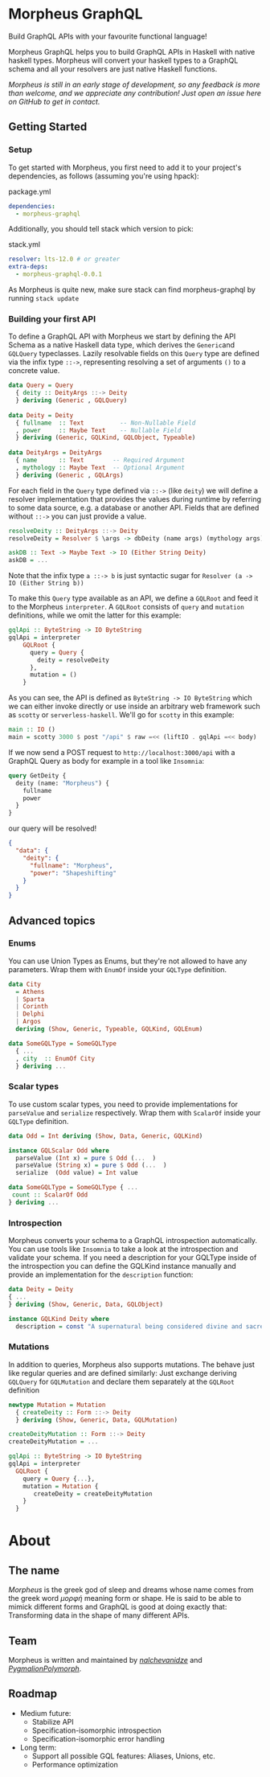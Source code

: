 # Morpheus GraphQL

Build GraphQL APIs with your favourite functional language!

Morpheus GraphQL helps you to build GraphQL APIs in Haskell with native haskell types.
Morpheus will convert your haskell types to a GraphQL schema and all your resolvers are just native Haskell functions.

*Morpheus is still in an early stage of development, so any feedback is more than welcome, and we appreciate any contribution!
Just open an issue here on GitHub to get in contact.*

## Getting Started
### Setup

To get started with Morpheus, you first need to add it to your project's dependencies, as follows (assuming you're using hpack): 

package.yml
```yaml
dependencies:
  - morpheus-graphql
```


Additionally, you should tell stack which version to pick:

stack.yml
```yaml
resolver: lts-12.0 # or greater
extra-deps:
  - morpheus-graphql-0.0.1
```

As Morpheus is quite new, make sure stack can find morpheus-graphql by running `stack update`

### Building your first API
To define a GraphQL API with Morpheus we start by defining the API Schema as a native Haskell data type,
 which derives the `Generic`and `GQLQuery` typeclasses. Lazily resolvable fields on this `Query` type are defined via the infix type `::->`,
 representing resolving a set of arguments `()` to a concrete value.
 
```haskell
data Query = Query
  { deity :: DeityArgs ::-> Deity
  } deriving (Generic , GQLQuery)
  
data Deity = Deity
  { fullname  :: Text          -- Non-Nullable Field
  , power     :: Maybe Text    -- Nullable Field
  } deriving (Generic, GQLKind, GQLObject, Typeable)
  
data DeityArgs = DeityArgs
  { name      :: Text        -- Required Argument
  , mythology :: Maybe Text  -- Optional Argument
  } deriving (Generic , GQLArgs)
```

For each field in the `Query` type defined via `::->` (like `deity`) we will define a resolver implementation that provides the values during runtime by referring to
some data source, e.g. a database or another API. Fields that are defined without `::->` you can just provide a value.

```haskell
resolveDeity :: DeityArgs ::-> Deity
resolveDeity = Resolver $ \args -> dbDeity (name args) (mythology args)

askDB :: Text -> Maybe Text -> IO (Either String Deity)
askDB = ...
```
Note that the infix type `a ::-> b` is just syntactic sugar for `Resolver (a -> IO (Either String b))`


To make this `Query` type available as an API, we define a `GQLRoot` and feed it to the Morpheus `interpreter`. A `GQLRoot` consists
of `query` and `mutation` definitions, while we omit the latter for this example:

```haskell
gqlApi :: ByteString -> IO ByteString
gqlApi = interpreter
    GQLRoot {
      query = Query {
        deity = resolveDeity
      },
      mutation = ()
    }
```
As you can see, the API is defined as `ByteString -> IO ByteString` which we can either invoke directly or use inside an arbitrary web framework
such as `scotty` or `serverless-haskell`. We'll go for `scotty` in this example:
```haskell
main :: IO ()
main = scotty 3000 $ post "/api" $ raw =<< (liftIO . gqlApi =<< body)
```
If we now send a POST request to `http://localhost:3000/api` with a GraphQL Query as body for example in a tool like `Insomnia`:
```GraphQL
query GetDeity {
  deity (name: "Morpheus") {
    fullname
    power
  }
}
```
our query will be resolved!
```JSON
{
  "data": {
    "deity": {
      "fullname": "Morpheus",
      "power": "Shapeshifting"
    }
  }
}
```


## Advanced topics
### Enums
You can use Union Types as Enums, but they're not allowed to have any parameters.
Wrap them with `EnumOf` inside your `GQLType` definition.
```haskell
data City
  = Athens
  | Sparta
  | Corinth
  | Delphi
  | Argos
  deriving (Show, Generic, Typeable, GQLKind, GQLEnum)

data SomeGQLType = SomeGQLType
  { ...
  , city  :: EnumOf City
  } deriving ...

```

### Scalar types
To use custom scalar types, you need to provide implementations for `parseValue` and `serialize` respectively.
Wrap them with `ScalarOf` inside your `GQLType` definition.
```haskell
data Odd = Int deriving (Show, Data, Generic, GQLKind)

instance GQLScalar Odd where
  parseValue (Int x) = pure $ Odd (...  )
  parseValue (String x) = pure $ Odd (...  )
  serialize  (Odd value) = Int value

data SomeGQLType = SomeGQLType { ...
 count :: ScalarOf Odd
} deriving ...

```

### Introspection
Morpheus converts your schema to a GraphQL introspection automatically. You can use tools like `Insomnia` to take a
look at the introspection and validate your schema.
If you need a description for your GQLType inside of the introspection you can define the GQLKind instance manually
and provide an implementation for the `description` function:

```haskell
data Deity = Deity
{ ...
} deriving (Show, Generic, Data, GQLObject)

instance GQLKind Deity where
  description = const "A supernatural being considered divine and sacred"

```

### Mutations
In addition to queries, Morpheus also supports mutations. The behave just like regular queries and are defined similarly:
Just exchange deriving `GQLQuery` for `GQLMutation` and declare them separately at the `GQLRoot` definition
```haskell
newtype Mutation = Mutation
  { createDeity :: Form ::-> Deity
  } deriving (Show, Generic, Data, GQLMutation)

createDeityMutation :: Form ::-> Deity
createDeityMutation = ...

gqlApi :: ByteString -> IO ByteString
gqlApi = interpreter
  GQLRoot {
    query = Query {...},
    mutation = Mutation {
       createDeity = createDeityMutation
    }
  }
```

# About

## The name
_Morpheus_ is the greek god of sleep and dreams whose name comes from the greek word _μορφή_ meaning form or shape.
He is said to be able to mimick different forms and GraphQL is good at doing exactly that: Transforming data in the shape
of many different APIs.

## Team
Morpheus is written and maintained by [_nalchevanidze_](https://github.com/nalchevanidze) and [_PygmalionPolymorph_](https://github.com/PygmalionPolymorph).

## Roadmap

- Medium future:
  - Stabilize API
  - Specification-isomorphic introspection
  - Specification-isomorphic error handling
- Long term:
  - Support all possible GQL features: Aliases, Unions, etc.
  - Performance optimization
